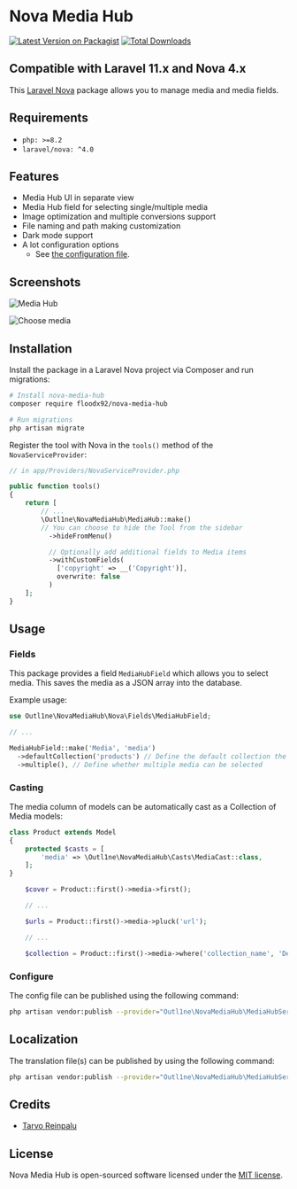 # Nova Media Hub

[![Latest Version on Packagist](https://img.shields.io/packagist/v/floodx92/nova-media-hub.svg?style=flat-square)](https://packagist.org/packages/floodx92/nova-media-hub)
[![Total Downloads](https://img.shields.io/packagist/dt/floodx92/nova-media-hub.svg?style=flat-square)](https://packagist.org/packages/floodx92/nova-media-hub)

## Compatible with Laravel 11.x and Nova 4.x

This [Laravel Nova](https://nova.laravel.com) package allows you to manage media and media fields.

## Requirements

- `php: >=8.2`
- `laravel/nova: ^4.0`

## Features

- Media Hub UI in separate view
- Media Hub field for selecting single/multiple media
- Image optimization and multiple conversions support
- File naming and path making customization
- Dark mode support
- A lot configuration options
  - See [the configuration file](config/nova-media-hub.php).

## Screenshots

![Media Hub](docs/media-hub-dark.jpeg)

![Choose media](docs/choose-media-dark.jpeg)

## Installation

Install the package in a Laravel Nova project via Composer and run migrations:

```bash
# Install nova-media-hub
composer require floodx92/nova-media-hub

# Run migrations
php artisan migrate
```

Register the tool with Nova in the `tools()` method of the `NovaServiceProvider`:

```php
// in app/Providers/NovaServiceProvider.php

public function tools()
{
    return [
        // ...
        \Outl1ne\NovaMediaHub\MediaHub::make()
        // You can choose to hide the Tool from the sidebar
          ->hideFromMenu()

          // Optionally add additional fields to Media items
          ->withCustomFields(
            ['copyright' => __('Copyright')],
            overwrite: false
          )
    ];
}
```

## Usage

### Fields

This package provides a field `MediaHubField` which allows you to select media. This saves the media as a JSON array into the database.

Example usage:

```php
use Outl1ne\NovaMediaHub\Nova\Fields\MediaHubField;

// ...

MediaHubField::make('Media', 'media')
  ->defaultCollection('products') // Define the default collection the "Choose media" modal shows
  ->multiple(), // Define whether multiple media can be selected
```

### Casting

The media column of models can be automatically cast as a Collection of Media models:

```php
class Product extends Model
{
    protected $casts = [
        'media' => \Outl1ne\NovaMediaHub\Casts\MediaCast::class,
    ];
}
```

```php
    $cover = Product::first()->media->first();

    // ...

    $urls = Product::first()->media->pluck('url');

    // ...

    $collection = Product::first()->media->where('collection_name', 'Details');
```

### Configure

The config file can be published using the following command:

```bash
php artisan vendor:publish --provider="Outl1ne\NovaMediaHub\MediaHubServiceProvider" --tag="config"
```

## Localization

The translation file(s) can be published by using the following command:

```bash
php artisan vendor:publish --provider="Outl1ne\NovaMediaHub\MediaHubServiceProvider" --tag="translations"
```

## Credits

- [Tarvo Reinpalu](https://github.com/Tarpsvo)

## License

Nova Media Hub is open-sourced software licensed under the [MIT license](LICENSE.md).
